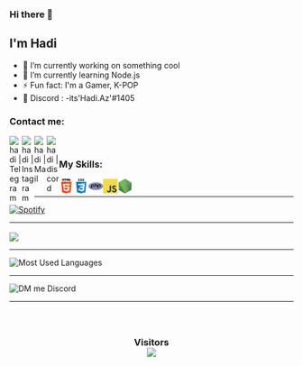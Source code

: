 ### Hi there 👋

## I'm Hadi
- 🔭 I’m currently working on something cool
- 🌱 I’m currently learning  Node.js
- ⚡ Fun fact: I'm a Gamer, K-POP
- 👯 Discord : -its'Hadi.Az'#1405


### Contact me:

[<img align="left" alt="hadi | Telegram" width="22px" src="https://cdn.jsdelivr.net/npm/simple-icons@v3/icons/telegram.svg" />][telegram]
[<img align="left" alt="hadi | Instagram" width="22px" src="https://cdn.jsdelivr.net/npm/simple-icons@v3/icons/instagram.svg" />][instagram]
[<img align="left" alt="hadi | Mail" width="22px" src="https://cdn.jsdelivr.net/npm/simple-icons@3.4.1/icons/protonmail.svg" />][mail]
[<img align="left" alt="hadi | discord" width="22px" src="https://cdn.jsdelivr.net/npm/simple-icons@v3/icons/discord.svg" />][discord]

<br />

### My Skills:
[<img align="left" alt="HTML" title="HTML" width="26px" src="https://raw.githubusercontent.com/github/explore/80688e429a7d4ef2fca1e82350fe8e3517d3494d/topics/html/html.png" />][github]
[<img align="left" alt="CSS" title="CSS" width="26px" src="https://raw.githubusercontent.com/github/explore/80688e429a7d4ef2fca1e82350fe8e3517d3494d/topics/css/css.png" />][github]
[<img align="left" alt="PHP" title="PHP" width="26px" src="https://raw.githubusercontent.com/github/explore/80688e429a7d4ef2fca1e82350fe8e3517d3494d/topics/php/php.png" />][github]
[<img align="left" alt="JavaScript" title="JavaScript" width="26px" src="https://raw.githubusercontent.com/github/explore/80688e429a7d4ef2fca1e82350fe8e3517d3494d/topics/javascript/javascript.png" />][github]
[<img align="left" alt="Node.js" title="Node.js" width="26px" src="https://raw.githubusercontent.com/github/explore/80688e429a7d4ef2fca1e82350fe8e3517d3494d/topics/nodejs/nodejs.png" />][github]

<br />

---

[![Spotify](https://n5e5hj0u1q7zx3sir26h8zvk6.vercel.app/api/spotify)](https://open.spotify.com/user/n5e5hj0u1q7zx3sir26h8zvk6)

---

<img align="center" src="https://github-readme-stats.vercel.app/api?username=hadiazt&show_icons=true&theme=radical">

---

![Most Used Languages](https://github-readme-stats.vercel.app/api/top-langs/?username=hadiazt&layout=compact&theme=radical)

---

![DM me Discord](https://discord.c99.nl/widget/theme-2/490519932292038659.png)
    
[github]: https://github.com/hadiazt
[Instagram]: https://www.instagram.com/hadi._.azt/
[Telegram]: https://t.me/hadiazt
[Mail]: mailto:azarihadi81@gmail.com
[discord]: https://discord.bio/p/hadiaz

---

<h3 align="center"> 
<br>
<br>
Visitors<br>
<img src="https://profile-counter.glitch.me/hadiazt/count.svg" />
</h3>
<br>
<br>  
